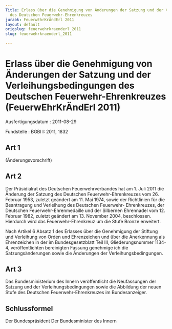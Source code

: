 ```yaml
---
Title: Erlass über die Genehmigung von Änderungen der Satzung und der Verleihungsbedingungen
  des Deutschen Feuerwehr-Ehrenkreuzes
jurabk: FeuerwEhrKrÄndErl 2011
layout: default
origslug: feuerwehrkraenderl_2011
slug: feuerwehrkraenderl_2011

---
```


# Erlass über die Genehmigung von Änderungen der Satzung und der Verleihungsbedingungen des Deutschen Feuerwehr-Ehrenkreuzes (FeuerwEhrKrÄndErl 2011)

Ausfertigungsdatum
:   2011-08-29

Fundstelle
:   BGBl I: 2011, 1832


## Art 1

(Änderungsvorschrift)


## Art 2

Der Präsidialrat des Deutschen Feuerwehrverbandes hat am 1. Juli 2011
die Änderung der Satzung des Deutschen Feuerwehr-Ehrenkreuzes vom 26.
Februar 1953, zuletzt geändert am 11. Mai 1974, sowie der Richtlinien
für die Beantragung und Verleihung des Deutschen Feuerwehr-
Ehrenkreuzes, der Deutschen Feuerwehr-Ehrenmedaille und der Silbernen
Ehrennadel vom 12. Februar 1982, zuletzt geändert am 13. November
2004, beschlossen. Hierdurch wird das Feuerwehr-Ehrenkreuz um die
Stufe Bronze erweitert.

Nach Artikel 6 Absatz 1 des Erlasses über die Genehmigung der Stiftung
und Verleihung von Orden und Ehrenzeichen und über die Anerkennung als
Ehrenzeichen in der im Bundesgesetzblatt Teil III, Gliederungsnummer
1134-4, veröffentlichten bereinigten Fassung genehmige ich die
Satzungsänderungen sowie die Änderungen der Verleihungsbedingungen.


## Art 3

Das Bundesministerium des Innern veröffentlicht die Neufassungen der
Satzung und der Verleihungsbedingungen sowie die Abbildung der neuen
Stufe des Deutschen Feuerwehr-Ehrenkreuzes im Bundesanzeiger.


## Schlussformel

Der Bundespräsident
Der Bundesminister des Innern

